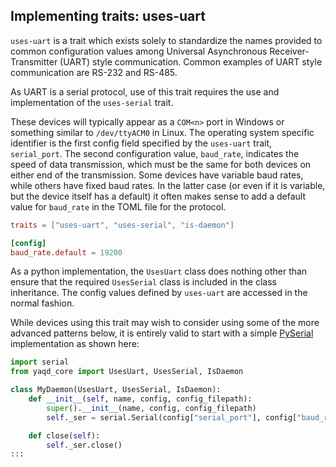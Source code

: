 ## Implementing traits: uses-uart

`uses-uart` is a trait which exists solely to standardize the names
provided to common configuration values among Universal Asynchronous
Receiver-Transmitter (UART) style communication. Common examples of UART
style communication are RS-232 and RS-485.

As UART is a serial protocol, use of this trait requires the use and
implementation of the `uses-serial` trait.

These devices will typically appear as a `COM<n>` port in Windows or
something similar to `/dev/ttyACM0` in Linux. The operating system
specific identifier is the first config field specified by the
`uses-uart` trait, `serial_port`. The second configuration value,
`baud_rate`, indicates the speed of data transmission, which must be the
same for both devices on either end of the transmission. Some devices
have variable baud rates, while others have fixed baud rates. In the
latter case (or even if it is variable, but the device itself has a
default) it often makes sense to add a default value for `baud_rate` in
the TOML file for the protocol.

```toml
traits = ["uses-uart", "uses-serial", "is-daemon"]

[config]
baud_rate.default = 19200
```

As a python implementation, the `UsesUart` class does nothing other than
ensure that the required `UsesSerial` class is included in the class
inheritance. The config values defined by `uses-uart` are accessed in
the normal fashion.

While devices using this trait may wish to consider using some of the
more advanced patterns below, it is entirely valid to start with a
simple [PySerial](https://pyserial.readthedocs.io/) implementation as shown here:

```python
import serial
from yaqd_core import UsesUart, UsesSerial, IsDaemon

class MyDaemon(UsesUart, UsesSerial, IsDaemon):
    def __init__(self, name, config, config_filepath):
        super().__init__(name, config, config_filepath)
        self._ser = serial.Serial(config["serial_port"], config["baud_rate"])

    def close(self):
        self._ser.close()
:::
